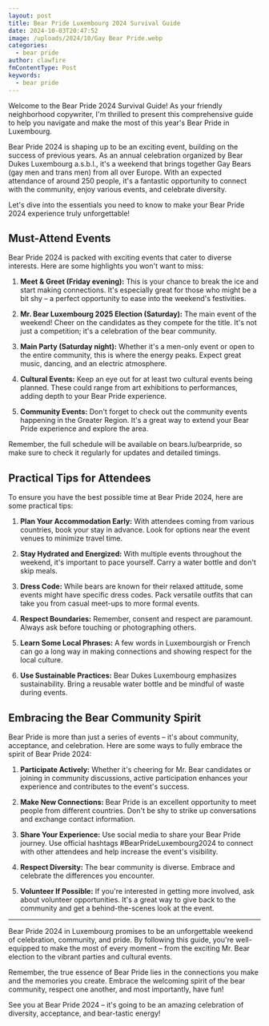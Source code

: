 ```yaml
---
layout: post
title: Bear Pride Luxembourg 2024 Survival Guide
date: 2024-10-03T20:47:52
image: /uploads/2024/10/Gay Bear Pride.webp
categories:
  - bear pride
author: clawfire
fmContentType: Post
keywords:
  - bear pride
---
```

Welcome to the Bear Pride 2024 Survival Guide! As your friendly neighborhood copywriter, I'm thrilled to present this comprehensive guide to help you navigate and make the most of this year's Bear Pride in Luxembourg.

Bear Pride 2024 is shaping up to be an exciting event, building on the success of previous years. As an annual celebration organized by Bear Dukes Luxembourg a.s.b.l., it's a weekend that brings together Gay Bears (gay men and trans men) from all over Europe. With an expected attendance of around 250 people, it's a fantastic opportunity to connect with the community, enjoy various events, and celebrate diversity.

Let's dive into the essentials you need to know to make your Bear Pride 2024 experience truly unforgettable!

## Must-Attend Events
Bear Pride 2024 is packed with exciting events that cater to diverse interests. Here are some highlights you won't want to miss:

1. **Meet & Greet (Friday evening):** This is your chance to break the ice and start making connections. It's especially great for those who might be a bit shy – a perfect opportunity to ease into the weekend's festivities.

2. **Mr. Bear Luxembourg 2025 Election (Saturday):** The main event of the weekend! Cheer on the candidates as they compete for the title. It's not just a competition; it's a celebration of the bear community.

3. **Main Party (Saturday night):** Whether it's a men-only event or open to the entire community, this is where the energy peaks. Expect great music, dancing, and an electric atmosphere.

4. **Cultural Events:** Keep an eye out for at least two cultural events being planned. These could range from art exhibitions to performances, adding depth to your Bear Pride experience.

5. **Community Events:** Don't forget to check out the community events happening in the Greater Region. It's a great way to extend your Bear Pride experience and explore the area.

Remember, the full schedule will be available on bears.lu/bearpride, so make sure to check it regularly for updates and detailed timings.

## Practical Tips for Attendees
To ensure you have the best possible time at Bear Pride 2024, here are some practical tips:

1. **Plan Your Accommodation Early:** With attendees coming from various countries, book your stay in advance. Look for options near the event venues to minimize travel time.

2. **Stay Hydrated and Energized:** With multiple events throughout the weekend, it's important to pace yourself. Carry a water bottle and don't skip meals.

3. **Dress Code:** While bears are known for their relaxed attitude, some events might have specific dress codes. Pack versatile outfits that can take you from casual meet-ups to more formal events.

4. **Respect Boundaries:** Remember, consent and respect are paramount. Always ask before touching or photographing others.

5. **Learn Some Local Phrases:** A few words in Luxembourgish or French can go a long way in making connections and showing respect for the local culture.

6. **Use Sustainable Practices:** Bear Dukes Luxembourg emphasizes sustainability. Bring a reusable water bottle and be mindful of waste during events.

## Embracing the Bear Community Spirit
Bear Pride is more than just a series of events – it's about community, acceptance, and celebration. Here are some ways to fully embrace the spirit of Bear Pride 2024:

1. **Participate Actively:** Whether it's cheering for Mr. Bear candidates or joining in community discussions, active participation enhances your experience and contributes to the event's success.

2. **Make New Connections:** Bear Pride is an excellent opportunity to meet people from different countries. Don't be shy to strike up conversations and exchange contact information.

3. **Share Your Experience:** Use social media to share your Bear Pride journey. Use official hashtags #BearPrideLuxembourg2024 to connect with other attendees and help increase the event's visibility.

4. **Respect Diversity:** The bear community is diverse. Embrace and celebrate the differences you encounter.

5. **Volunteer If Possible:** If you're interested in getting more involved, ask about volunteer opportunities. It's a great way to give back to the community and get a behind-the-scenes look at the event.

---

Bear Pride 2024 in Luxembourg promises to be an unforgettable weekend of celebration, community, and pride. By following this guide, you're well-equipped to make the most of every moment – from the exciting Mr. Bear election to the vibrant parties and cultural events.

Remember, the true essence of Bear Pride lies in the connections you make and the memories you create. Embrace the welcoming spirit of the bear community, respect one another, and most importantly, have fun!

See you at Bear Pride 2024 – it's going to be an amazing celebration of diversity, acceptance, and bear-tastic energy!
